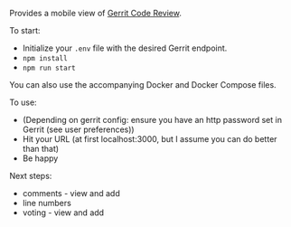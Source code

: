 Provides a mobile view of [Gerrit Code Review](https://www.gerritcodereview.com).

To start:
- Initialize your `.env` file with the desired Gerrit endpoint.
- `npm install`
- `npm run start`

You can also use the accompanying Docker and Docker Compose files.

To use:
- (Depending on gerrit config: ensure you have an http password set in Gerrit (see user preferences))
- Hit your URL (at first localhost:3000, but I assume you can do better
  than that)
- Be happy

Next steps:
- comments - view and add
- line numbers
- voting - view and add
